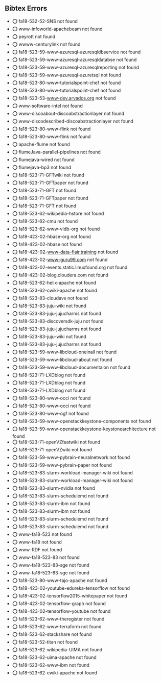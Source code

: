 ## Bibtex Errors


* :o:  fa18-532-52-SNS not found
* :o:  www-infoworld-apachebeam not found
* :o:  peyrott not found
* :o:  wwww-centurylink not found
* :o:  fa18-523-59-www-azuresql-azuresqldbservice not found
* :o:  fa18-523-59-www-azuresql-azuresqldatabse not found
* :o:  fa18-523-59-www-azuresql-azuresqlreporting not found
* :o:  fa18-523-59-www-azuresql-azuretsql not found
* :o:  fa18-523-80-www-tutorialspoint-chef not found
* :o:  fa18-523-80-www-tutorialspoint-chef not found
* :o:  fa18-523-53-www-dev.arvados.org not found
* :o:  www-software-intel not found
* :o:  www-discoabout-discoabstractionlayer not found
* :o:  www-discodescribed-discoabstractionlayer not found
* :o:  fa18-523-80-www-flink not found
* :o:  fa18-523-80-www-flink not found
* :o:  apache-flume not found
* :o:  flumeJava-parallel-pipelines not found
* :o:  flumejava-wired not found
* :o:  flumejava-bp3 not found
* :o:  fa18-523-71-GFTwiki not found
* :o:  fa18-523-71-GFTpaper not found
* :o:  fa18-523-71-GFT not found
* :o:  fa18-523-71-GFTpaper not found
* :o:  fa18-523-71-GFT not found
* :o:  fa18-523-62-wikipedia-hstore not found
* :o:  fa18-523-62-cmu not found
* :o:  fa18-523-62-www-vldb-org not found
* :o:  fa18-423-02-hbase-org not found
* :o:  fa18-423-02-hbase not found
* :o:  fa18-423-02-www-data-flair.training not found
* :o:  fa18-423-02-www-guru99.com not found
* :o:  fa18-423-02-events.static.linuxfound.org not found
* :o:  fa18-423-02-blog.cloudera.com not found
* :o:  fa18-523-62-helix-apache not found
* :o:  fa18-523-62-cwiki-apache not found
* :o:  fa18-523-83-cloudave not found
* :o:  fa18-523-83-juju-wiki not found
* :o:  fa18-523-83-juju-jujucharms not found
* :o:  fa18-523-83-discoversdk-juju not found
* :o:  fa18-523-83-juju-jujucharms not found
* :o:  fa18-523-83-juju-wiki not found
* :o:  fa18-523-83-juju-jujucharms not found
* :o:  fa18-523-59-www-libcloud-oneinall not found
* :o:  fa18-523-59-www-libcloud-about not found
* :o:  fa18-523-59-www-libcloud-documentaion not found
* :o:  fa18-523-71-LXDblog not found
* :o:  fa18-523-71-LXDblog not found
* :o:  fa18-523-71-LXDblog not found
* :o:  fa18-523-80-www-occi not found
* :o:  fa18-523-80-www-occi not found
* :o:  fa18-523-80-www-ogf not found
* :o:  fa18-523-59-www-openstackkeystone-components not found
* :o:  fa18-523-59-www-openstackkeystone-keystonearchitecture not found
* :o:  fa18-523-71-openVZfeatwiki not found
* :o:  fa18-523-71-openVZwiki not found
* :o:  fa18-523-59-www-pybrain-neuralnetwork not found
* :o:  fa18-523-59-www-pybrain-paper not found
* :o:  fa18-523-83-slurm-workload-manager-wiki not found
* :o:  fa18-523-83-slurm-workload-manager-wiki not found
* :o:  fa18-523-83-slurm-nvidia not found
* :o:  fa18-523-83-slurm-schedulemd not found
* :o:  fa18-523-83-slurm-ibm not found
* :o:  fa18-523-83-slurm-ibm not found
* :o:  fa18-523-83-slurm-schedulemd not found
* :o:  fa18-523-83-slurm-schedulemd not found
* :o:  www-fa18-523 not found
* :o:  www-fa18 not found
* :o:  www-RDF not found
* :o:  www-fa18-523-83 not found
* :o:  www-fa18-523-83-sge not found
* :o:  www-fa18-523-83-sge not found
* :o:  fa18-523-80-www-tajo-apache not found
* :o:  fa18-423-02-youtube-edureka-tensorflow not found
* :o:  fa18-423-02-tensorflow2015-whitepaper not found
* :o:  fa18-423-02-tensorflow-graph not found
* :o:  fa18-423-02-tensorflow-youtube not found
* :o:  fa18-523-62-www-theregister not found
* :o:  fa18-523-62-www-terraform not found
* :o:  fa18-523-62-stackshare not found
* :o:  fa18-523-52-titan not found
* :o:  fa18-523-62-wikipedia-UIMA not found
* :o:  fa18-523-62-uima-apache not found
* :o:  fa18-523-62-www-ibm not found
* :o:  fa18-523-62-cwiki-apache not found



